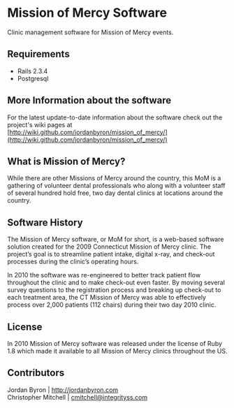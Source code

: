 Mission of Mercy Software
=========================

Clinic management software for Mission of Mercy events.

## Requirements

- Rails 2.3.4
- Postgresql

## More Information about the software

For the latest update-to-date information about the software check out the 
project's wiki pages at [http://wiki.github.com/jordanbyron/mission_of_mercy/](http://wiki.github.com/jordanbyron/mission_of_mercy/)

## What is Mission of Mercy?

While there are other Missions of Mercy around the country, this MoM is a 
gathering of volunteer dental professionals who along with a volunteer staff of 
several hundred hold free, two day dental clinics at locations around the country. 

## Software History

The Mission of Mercy software, or MoM for short, is a web-based software 
solution created for the 2009 Connecticut Mission of Mercy clinic. The project’s 
goal is to streamline patient intake, digital x-ray, and check-out processes during 
the clinic’s operating hours.

In 2010 the software was re-engineered to better track patient flow throughout 
the clinic and to make check-out even faster. By moving several survey questions 
to the registration process and breaking up check-out to each treatment area, 
the CT Mission of Mercy was able to effectively process over 2,000 patients 
(112 chairs) during their two day 2010 clinic.

## License

In 2010 Mission of Mercy software was released under the license of Ruby 1.8 
which made it available to all Mission of Mercy clinics throughout the US.

## Contributors

Jordan Byron | <http://jordanbyron.com>  
Christopher Mitchell | <cmitchell@integrityss.com>